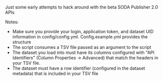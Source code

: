 Just some early attempts to hack around with the beta SODA Publisher 2.0 APIs

Notes:

* Make sure you provide your login, application token, and dataset UID information in config/config.yml. Config.example.yml provides the structure
* The script consumes a TSV file passed as an argument to the script
* The dataset you load into must have its columns configured with "API Identifiers" (Column Properties -> Advanced) that match the headers in your TSV file.
* The dataset must have a row identifier (configured in the dataset metadata) that is included in your TSV file
